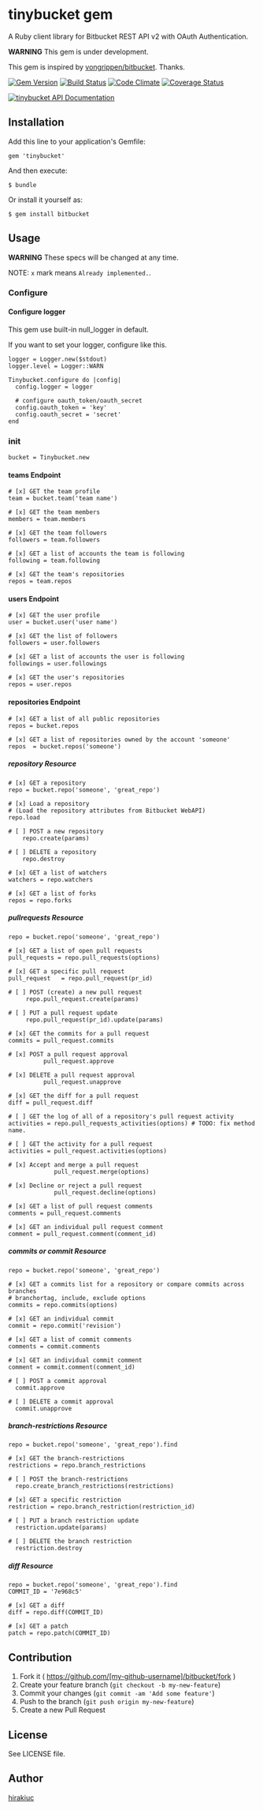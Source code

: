 tinybucket gem
==========

A Ruby client library for Bitbucket REST API v2 with OAuth Authentication.

**WARNING** This gem is under development.

This gem is inspired by [vongrippen/bitbucket](https://github.com/vongrippen/bitbucket). Thanks.

[![Gem Version](https://badge.fury.io/rb/tinybucket.png)](http://badge.fury.io/rb/tinybucket)
[![Build Status](https://travis-ci.org/hirakiuc/tinybucket.svg?branch=master)](https://travis-ci.org/hirakiuc/tinybucket)
[![Code Climate](https://codeclimate.com/github/hirakiuc/tinybucket/badges/gpa.svg)](https://codeclimate.com/github/hirakiuc/tinybucket)
[![Coverage Status](https://coveralls.io/repos/hirakiuc/tinybucket/badge.png?branch=master)](https://coveralls.io/r/hirakiuc/tinybucket?branch=master)

[![tinybucket API Documentation](https://www.omniref.com/ruby/gems/tinybucket.png)](https://www.omniref.com/ruby/gems/tinybucket)

## Installation

Add this line to your application's Gemfile:

    gem 'tinybucket'

And then execute:

    $ bundle

Or install it yourself as:

    $ gem install bitbucket

## Usage

**WARNING** These specs will be changed at any time.

NOTE: `x` mark means `Already implemented.`.

### Configure

#### Configure logger

This gem use built-in null_logger in default.

If you want to set your logger, configure like this.

```
logger = Logger.new($stdout)
logger.level = Logger::WARN

Tinybucket.configure do |config|
  config.logger = logger

  # configure oauth_token/oauth_secret
  config.oauth_token = 'key'
  config.oauth_secret = 'secret'
end
```

### init

```
bucket = Tinybucket.new
```

#### teams Endpoint

```
# [x] GET the team profile
team = bucket.team('team name')

# [x] GET the team members
members = team.members

# [x] GET the team followers
followers = team.followers

# [x] GET a list of accounts the team is following
following = team.following

# [x] GET the team's repositories
repos = team.repos
```

#### users Endpoint

```
# [x] GET the user profile
user = bucket.user('user name')

# [x] GET the list of followers
followers = user.followers

# [x] GET a list of accounts the user is following
followings = user.followings

# [x] GET the user's repositories
repos = user.repos
```

#### repositories Endpoint

```
# [x] GET a list of all public repositories
repos = bucket.repos

# [x] GET a list of repositories owned by the account 'someone'
repos  = bucket.repos('someone')
```

##### repository Resource

```
# [x] GET a repository
repo = bucket.repo('someone', 'great_repo')

# [x] Load a repository
# (Load the repository attributes from Bitbucket WebAPI)
repo.load

# [ ] POST a new repository
    repo.create(params)

# [ ] DELETE a repository
    repo.destroy

# [x] GET a list of watchers
watchers = repo.watchers

# [x] GET a list of forks
repos = repo.forks
```

##### pullrequests Resource

```
repo = bucket.repo('someone', 'great_repo')

# [x] GET a list of open pull requests
pull_requests = repo.pull_requests(options)

# [x] GET a specific pull request
pull_request   = repo.pull_request(pr_id)

# [ ] POST (create) a new pull request
     repo.pull_request.create(params)

# [ ] PUT a pull request update
     repo.pull_request(pr_id).update(params)

# [x] GET the commits for a pull request
commits = pull_request.commits

# [x] POST a pull request approval
          pull_request.approve

# [x] DELETE a pull request approval
          pull_request.unapprove

# [x] GET the diff for a pull request
diff = pull_request.diff

# [ ] GET the log of all of a repository's pull request activity
activities = repo.pull_requests_activities(options) # TODO: fix method name.

# [ ] GET the activity for a pull request
activities = pull_request.activities(options)

# [x] Accept and merge a pull request
             pull_request.merge(options)

# [x] Decline or reject a pull request
             pull_request.decline(options)

# [x] GET a list of pull request comments
comments = pull_request.comments

# [x] GET an individual pull request comment
comment = pull_request.comment(comment_id)
```

##### commits or commit Resource

```
repo = bucket.repo('someone', 'great_repo')

# [x] GET a commits list for a repository or compare commits across branches
# branchortag, include, exclude options
commits = repo.commits(options)

# [x] GET an individual commit
commit = repo.commit('revision')

# [x] GET a list of commit comments
comments = commit.comments

# [x] GET an individual commit comment
comment = commit.comment(comment_id)

# [ ] POST a commit approval
  commit.approve

# [ ] DELETE a commit approval
  commit.unapprove
```

##### branch-restrictions Resource

```
repo = bucket.repo('someone', 'great_repo').find

# [x] GET the branch-restrictions
restrictions = repo.branch_restrictions

# [ ] POST the branch-restrictions
  repo.create_branch_restrictions(restrictions)

# [x] GET a specific restriction
restriction = repo.branch_restriction(restriction_id)

# [ ] PUT a branch restriction update
  restriction.update(params)

# [ ] DELETE the branch restriction
  restriction.destroy
```

##### diff Resource

```
repo = bucket.repo('someone', 'great_repo').find
COMMIT_ID = '7e968c5'

# [x] GET a diff
diff = repo.diff(COMMIT_ID)

# [x] GET a patch
patch = repo.patch(COMMIT_ID)
```

## Contribution

1. Fork it ( https://github.com/[my-github-username]/bitbucket/fork )
2. Create your feature branch (`git checkout -b my-new-feature`)
3. Commit your changes (`git commit -am 'Add some feature'`)
4. Push to the branch (`git push origin my-new-feature`)
5. Create a new Pull Request

## License

See LICENSE file.

## Author

[hirakiuc](https://github.com/hirakiuc)

